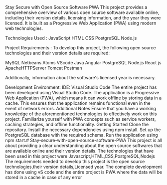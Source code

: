 Stay Secure with Open Source Software PWA
This project provides a comprehensive overview of various open source software available online, including their version details, licensing information, and the year they were licensed. It is built as a Progressive Web Application (PWA) using modern web technologies.

Technologies Used :
JavaScript
HTML
CSS
PostgreSQL
Node.js

Project Requirements :
To develop this project, the following open source technologies and their version details are required:

MySQL
Netbeans
Atoms
VScode
Java
Angular
PostgreSQL
Node.js
React js
ApacheHTTPServer
Tomcat
Postman

Additionally, information about the software's licensed year is necessary.

Development Environment:
IDE: Visual Studio Code
The entire project has been developed using Visual Studio Code.
The application is a Progressive Web Application (PWA), which means it can work offline by storing data in a cache. This ensures that the application remains functional even in the event of network errors.
Additional Notes
Ensure that you have a working knowledge of the aforementioned technologies to effectively work on this project.
Familiarize yourself with PWA concepts such as service workers, caching strategies, and offline functionality.
Getting Started
Clone the repository.
Install the necessary dependencies using npm install.
Set up the PostgreSQL database with the required schema.
Run the application using npm start.# Stay-secure-with-open-source-software-PWA
This project is all about providing a clear understanding about the open source softwares that are available online and their version details.
The technologies that have been used in this project were Javascript,HTML,CSS,PostgreSQL,Nodejs
The requiremnets needed to develop this project is the open source technologies,their version details,Licensed year.
The complete development has done using vS code and the entire project is PWA where the data will be stored in a cache in case of any error
